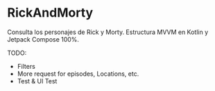 # RickAndMorty
Consulta los personajes de Rick y Morty.
Estructura MVVM en Kotlin y Jetpack Compose 100%.

TODO:
- Filters
- More request for episodes, Locations, etc.
- Test & UI Test
